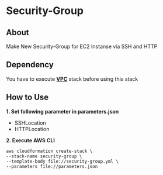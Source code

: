 # **Security-Group**

## **About**

Make New Security-Group for EC2 Instanse via SSH and HTTP

## **Dependency**

You have to execute [**VPC**](https://github.com/siwai0208/cloudformation/tree/main/vpc) stack before using this stack

## **How to Use**

**1. Set following parameter in parameters.json**

- SSHLocation
- HTTPLocation

**2. Execute AWS CLI**

    aws cloudformation create-stack \
    --stack-name security-group \
    --template-body file://security-group.yml \
    --parameters file://parameters.json